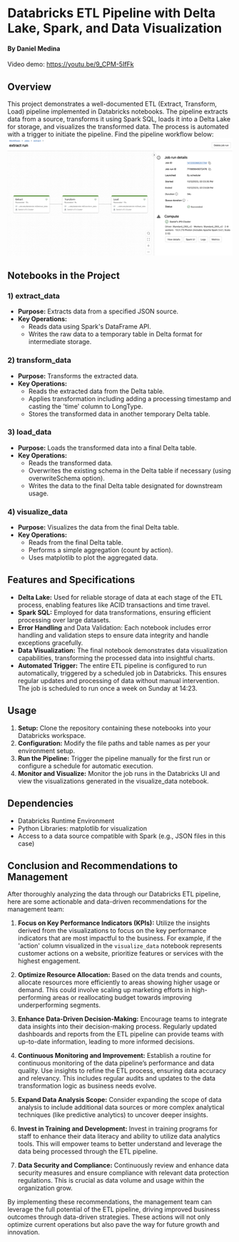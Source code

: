 # Databricks ETL Pipeline with Delta Lake, Spark, and Data Visualization
#### By Daniel Medina
Video demo: https://youtu.be/9_CPM-5IfFk
## Overview
This project demonstrates a well-documented ETL (Extract, Transform, Load) pipeline implemented in Databricks notebooks. The pipeline extracts data from a source, transforms it using Spark SQL, loads it into a Delta Lake for storage, and visualizes the transformed data. The process is automated with a trigger to initiate the pipeline. Find the pipeline workflow below:
![ETL Pipeline Screenshot](etl-pipeline-ss.png)

## Notebooks in the Project
### 1) extract_data
* **Purpose:** Extracts data from a specified JSON source.
* **Key Operations:**
    - Reads data using Spark's DataFrame API.
    - Writes the raw data to a temporary table in Delta format for intermediate storage.

### 2) transform_data
* **Purpose:** Transforms the extracted data.
* **Key Operations:**
    - Reads the extracted data from the Delta table.
    - Applies transformation including adding a processing timestamp and casting the 'time' column to LongType.
    - Stores the transformed data in another temporary Delta table.

### 3) load_data
* **Purpose:** Loads the transformed data into a final Delta table.
* **Key Operations:**
    - Reads the transformed data.
    - Overwrites the existing schema in the Delta table if necessary (using overwriteSchema option).
    - Writes the data to the final Delta table designated for downstream usage.

### 4) visualize_data
* **Purpose:** Visualizes the data from the final Delta table.
* **Key Operations:**
    - Reads from the final Delta table.
    - Performs a simple aggregation (count by action).
    - Uses matplotlib to plot the aggregated data.

## Features and Specifications
* **Delta Lake:** Used for reliable storage of data at each stage of the ETL process, enabling features like ACID transactions and time travel.
* **Spark SQL:** Employed for data transformations, ensuring efficient processing over large datasets.
* **Error Handling** and Data Validation: Each notebook includes error handling and validation steps to ensure data integrity and handle exceptions gracefully.
* **Data Visualization:** The final notebook demonstrates data visualization capabilities, transforming the processed data into insightful charts.
* **Automated Trigger:** The entire ETL pipeline is configured to run automatically, triggered by a scheduled job in Databricks. This ensures regular updates and processing of data without manual intervention. The job is scheduled to run once a week on Sunday at 14:23.

## Usage
1. **Setup:** Clone the repository containing these notebooks into your Databricks workspace.
2. **Configuration:** Modify the file paths and table names as per your environment setup.
3. **Run the Pipeline:** Trigger the pipeline manually for the first run or configure a schedule for automatic execution.
4. **Monitor and Visualize:** Monitor the job runs in the Databricks UI and view the visualizations generated in the visualize_data notebook.

## Dependencies
* Databricks Runtime Environment
* Python Libraries: matplotlib for visualization
* Access to a data source compatible with Spark (e.g., JSON files in this case)

## Conclusion and Recommendations to Management

After thoroughly analyzing the data through our Databricks ETL pipeline, here are some actionable and data-driven recommendations for the management team:

1. **Focus on Key Performance Indicators (KPIs):** Utilize the insights derived from the visualizations to focus on the key performance indicators that are most impactful to the business. For example, if the 'action' column visualized in the `visualize_data` notebook represents customer actions on a website, prioritize features or services with the highest engagement.

2. **Optimize Resource Allocation:** Based on the data trends and counts, allocate resources more efficiently to areas showing higher usage or demand. This could involve scaling up marketing efforts in high-performing areas or reallocating budget towards improving underperforming segments.

3. **Enhance Data-Driven Decision-Making:** Encourage teams to integrate data insights into their decision-making process. Regularly updated dashboards and reports from the ETL pipeline can provide teams with up-to-date information, leading to more informed decisions.

4. **Continuous Monitoring and Improvement:** Establish a routine for continuous monitoring of the data pipeline’s performance and data quality. Use insights to refine the ETL process, ensuring data accuracy and relevancy. This includes regular audits and updates to the data transformation logic as business needs evolve.

5. **Expand Data Analysis Scope:** Consider expanding the scope of data analysis to include additional data sources or more complex analytical techniques (like predictive analytics) to uncover deeper insights.

6. **Invest in Training and Development:** Invest in training programs for staff to enhance their data literacy and ability to utilize data analytics tools. This will empower teams to better understand and leverage the data being processed through the ETL pipeline.

7. **Data Security and Compliance:** Continuously review and enhance data security measures and ensure compliance with relevant data protection regulations. This is crucial as data volume and usage within the organization grow.

By implementing these recommendations, the management team can leverage the full potential of the ETL pipeline, driving improved business outcomes through data-driven strategies. These actions will not only optimize current operations but also pave the way for future growth and innovation.
